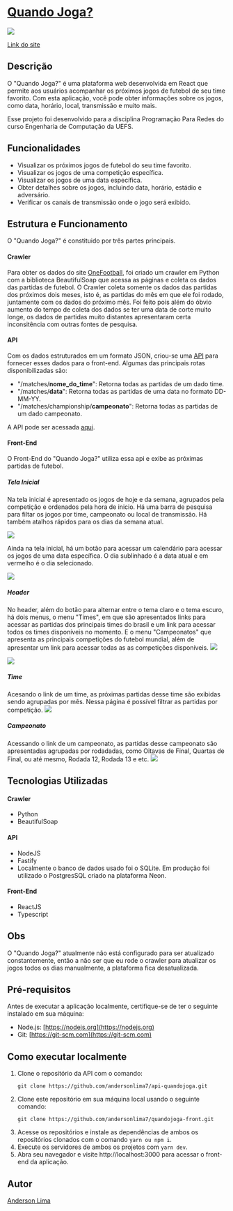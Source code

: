 
# [Quando Joga?](https://quandojoga-front.vercel.app)

![](https://i.ibb.co/tMVzV2c/logotipo.png)

[Link do site](https://quandojoga-front.vercel.app)

## Descrição

O "Quando Joga?" é uma plataforma web desenvolvida em React que permite aos usuários acompanhar os próximos jogos de futebol de seu time favorito. Com esta aplicação, você pode obter informações sobre os jogos, como data, horário, local, transmissão e muito mais.

Esse projeto foi desenvolvido para a disciplina Programação Para Redes do curso Engenharia de Computação da UEFS.

## Funcionalidades

- Visualizar os próximos jogos de futebol do seu time favorito.
- Visualizar os jogos de uma competição específica.
- Visualizar os jogos de uma data específica. 
- Obter detalhes sobre os jogos, incluindo data, horário, estádio e adversário.
- Verificar os canais de transmissão onde o jogo será exibido.



## Estrutura e Funcionamento

O "Quando Joga?" é constituido por três partes principais.
 #### Crawler
Para obter os dados do site [OneFootball](https://onefootball.com/), foi criado um crawler em Python com a biblioteca BeautifulSoap que acessa as páginas e coleta os dados das partidas de futebol. O Crawler coleta somente os dados das partidas dos próximos dois meses, isto é, as partidas do mês em que ele foi rodado, juntamente com os dados do próximo mês. Foi feito pois além do óbvio aumento do tempo de coleta dos dados se ter uma data de corte muito longe, os dados de partidas muito distantes apresentaram certa inconsitência com outras fontes de pesquisa.

#### API
Com os dados estruturados em um formato JSON, criou-se uma [API](https://github.com/andersonlima7/api-quandojoga) para fornecer esses dados para o front-end. Algumas das principais rotas disponibilizadas são:

- "/matches/**nome_do_time**": Retorna todas as partidas de um dado time.
- "/matches/**data**": Retorna todas as partidas de uma data no formato DD-MM-YY.
- "/matches/championship/**campeonato**": Retorna todas as partidas de um dado campeonato.

A API pode ser acessada [aqui](https://github.com/andersonlima7/api-quandojoga).


#### Front-End 
O Front-End do "Quando Joga?" utiliza essa api e exibe as próximas partidas de futebol. 

#####  Tela Inicial
Na tela inicial é apresentado os jogos de hoje e da semana, agrupados pela competição e ordenados pela hora de inicio. Há uma barra de pesquisa para filtar os jogos por time, campeonato ou local de transmissão. Há também atalhos rápidos para os dias da semana atual.

![](https://i.ibb.co/5sFtbJq/home.png)

Ainda na tela inicial, há um botão para acessar um calendário para acessar os jogos de uma data específica. O dia sublinhado é a data atual e em vermelho é o dia selecionado.

![](https://i.ibb.co/6NdMC5F/home-calendar.png)

##### Header

No header, além do botão para alternar entre o tema claro e o tema escuro, há dois menus, o menu "Times", em que são apresentados links para acessar as partidas dos principais times do brasil e um link para acessar todos os times disponíveis no momento. E o menu "Campeonatos" que apresenta as principais competições do futebol mundial, além de apresentar um link para acessar todas as as competições disponíveis.
![](https://i.ibb.co/Mg9Wh3X/header-teams.png)

![](https://i.ibb.co/XCvxj6n/header-championships.png)

##### Time

Acesando o link de um time, as próximas partidas desse time são exibidas sendo agrupadas por mês. Nessa página é possível filtrar as partidas por competição.
![](https://i.ibb.co/58h0Z9B/team.png)

##### Campeonato
Acessando o link de um campeonato, as partidas desse campeonato são apresentadas agrupadas por rodadadas, como Oitavas de Final, Quartas de Final, ou até mesmo, Rodada 12,  Rodada 13 e etc. 
![](https://i.ibb.co/CQWNYJD/championship.png)

## Tecnologias Utilizadas

#### Crawler
- Python
- BeautifulSoap

#### API
- NodeJS
- Fastify
- Localmente o banco de dados usado foi o SQLite. Em produção foi utilizado o PostgresSQL criado na plataforma Neon.

#### Front-End
- ReactJS
- Typescript


## Obs
O "Quando Joga?" atualmente não está configurado para ser atualizado constantemente, então a não ser que eu rode o crawler para atualizar os jogos todos os dias manualmente, a plataforma fica desatualizada.


## Pré-requisitos

Antes de executar a aplicação localmente, certifique-se de ter o seguinte instalado em sua máquina:

- Node.js: [https://nodejs.org](https://nodejs.org) 
- Git: [https://git-scm.com](https://git-scm.com)

## Como executar localmente

1. Clone o repositório da API com o comando:
	````
	git clone https://github.com/andersonlima7/api-quandojoga.git
	````
2. Clone este repositório em sua máquina local usando o seguinte comando:
	````
	git clone https://github.com/andersonlima7/quandojoga-front.git
	````
3. Acesse os repositórios e instale as dependências de ambos os repositórios clonados com o comando `yarn ou npm i`.
4. Execute os servidores de ambos os projetos com `yarn dev`.
5. Abra seu navegador e visite http://localhost:3000 para acessar o front-end da aplicação.


## Autor 
[Anderson Lima](https://github.com/andersonlima7)
	
	

